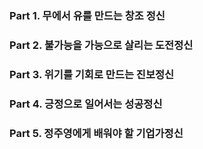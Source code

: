 ### Part 1. 무에서 유를 만드는 창조 정신
### Part 2. 불가능을 가능으로 살리는 도전정신
### Part 3. 위기를 기회로 만드는 진보정신
### Part 4. 긍정으로 일어서는 성공정신
### Part 5. 정주영에게 배워야 할 기업가정신
